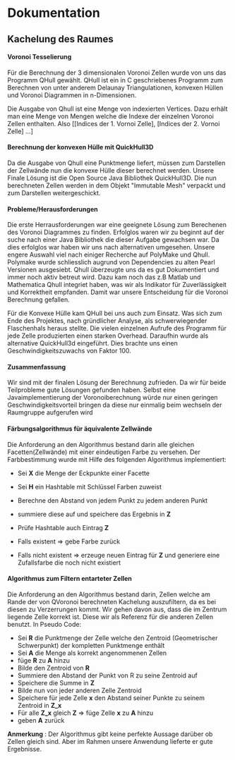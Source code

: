 # Dokumentation 
## Kachelung des Raumes
#### Voronoi Tesselierung

Für die Berechnung der 3 dimensionalen Voronoi Zellen wurde von uns das Programm QHull gewählt. QHull ist ein in C geschriebenes Programm zum Berechnen von unter anderem Delaunay Triangulationen, konvexen Hüllen und Voronoi Diagrammen in n-Dimensionen.

Die Ausgabe von Qhull ist eine Menge von indexierten Vertices. Dazu erhält man eine Menge von Mengen welche die Indexe der einzelnen Voronoi Zellen enthalten.
Also [[Indices der 1. Vornoi Zelle], [Indices der 2. Vornoi Zelle] ...]

#### Berechnung der konvexen Hülle mit QuickHull3D

Da die Ausgabe von Qhull eine Punktmenge liefert, müssen zum Darstellen der Zellwände nun die konvexe Hülle dieser berechnet werden.
Unsere Finale Lösung ist die Open Source Java Bibliothek QuickHull3D.
Die nun berechneten Zellen werden in dem Objekt "Immutable Mesh" verpackt und zum Darstellen weitergeschickt.

#### Probleme/Herausforderungen
Die erste Herrausforderungen war eine geeignete Lösung zum Berechenen des Voronoi Diagrammes zu finden. Erfolglos waren wir zu beginnt auf der suche nach einer Java Bibliothek die dieser Aufgabe gewachsen war. Da dies erfolglos war haben wir uns nach alternativen umgesehen.
Unsere engere Auswahl viel nach einiger Recherche auf PolyMake und Qhull. Polymake wurde schliesslich augrund von Dependencies zu alten Pearl Versionen ausgesiebt. Qhull überzeugte uns da es gut Dokumentiert und immer noch aktiv betreut wird. Dazu kam noch das z.B Matlab und Mathematica Qhull integriet haben, was wir als Indikator für Zuverlässigkeit und Korrektheit empfanden. Damit war unsere Entscheidung für die Voronoi Berechnung gefallen.

Für die Konvexe Hülle kam QHull bei uns auch zum Einsatz. Was sich zum Ende des Projektes, nach gründlicher Analyse, als schwerwiegender Flaschenhals heraus stellte. Die vielen einzelnen Aufrufe des Programm für jede Zelle produzierten einen starken Overhead. Daraufhin wurde als alternative QuickHull3d eingeführt. Dies brachte uns einen Geschwindigkeitszuwachs von Faktor 100.

#### Zusammenfassung

Wir sind mit der finalen Lösung der Berechnung zufrieden. Da wir für beide Teilprobleme gute Lösungen gefunden haben. Selbst eine Javaimplementierung der Voronoiberechnung würde nur einen geringen Geschwindigkeitsvorteil bringen da diese nur einmalig beim wechseln der Raumgruppe aufgerufen wird

#### Färbungsalgorithmus für äquivalente Zellwände

Die Anforderung an den Algorithmus bestand darin alle gleichen Facetten(Zellwände) mit einer eindeutigen Farbe zu versehen.
Der Farbbestimmung wurde mit Hilfe des folgenden Algorithmus implementiert:

* Sei **X** die Menge der Eckpunkte einer Facette
* Sei **H** ein Hashtable mit Schlüssel Farben zuweist  

* Berechne den Abstand von jedem Punkt zu jedem anderen Punkt
* summiere diese auf und speichere das Ergebnis in **Z**
* Prüfe Hashtable auch Eintrag **Z**
* Falls existent => gebe Farbe zurück
* Falls nicht existent => erzeuge neuen Eintrag für **Z** und generiere eine Zufallsfarbe die noch nicht existiert

#### Algorithmus zum Filtern entarteter Zellen

Die Anforderung an den Algorithmus bestand darin, Zellen welche am Rande der von QVoronoi berechneten Kachelung auszufiltern, da es bei diesen zu Verzerrungen kommt. Wir gehen davon aus, dass die im Zentrum liegende Zelle korrekt ist. Diese wir als Referenz für die anderen Zellen benutzt. In Pseudo Code:

* Sei **R** die Punktmenge der Zelle welche den Zentroid (Geometrischer Schwerpunkt) der kompletten Punktmenge enthält
* Sei **A** die Menge als korrekt angenommenen Zellen 
* füge **R** zu **A** hinzu
* Bilde den Zentroid von **R**
* Summiere den Abstand der Punkt von R zu seine Zentroid auf
* Speichere die Summe in **Z**
* Bilde nun von jeder anderen Zelle Zentroid
* Speichere für jede Zelle **x** den Abstand seiner Punkte zu seinem Zentroid in **Z_x**
* Für alle **Z_x** gleich **Z** => füge Zelle **x** zu **A** hinzu
* geben **A** zurück

**Anmerkung** : Der Algorithmus gibt keine perfekte Aussage darüber ob Zellen gleich sind. Aber im Rahmen unsere Anwendung lieferte er gute Ergebnisse.